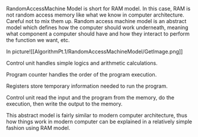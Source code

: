 RandomAccessMachine Model is short for RAM model. In this case, RAM is not random access memory like what we know in computer architecture. Careful not to mix them up. Random access machine model is an abstract model which defines how the computer should work underneath, meaning what component a computer should have and how they interact to perform the function we want, etc. 

In picture![[AlgorithmPt.1/RandomAccessMachineModel/GetImage.png]]

Control unit handles simple logics and arithmetic calculations. 

Program counter handles the order of the program execution. 

Registers store temporary information needed to run the program. 

Control unit read the input and the program from the memory, do the execution, then write the output to the memory. 

This abstract model is fairly similar to modern computer architecture, thus how things work in modern computer can be explained in a relatively simple fashion using RAM model.
